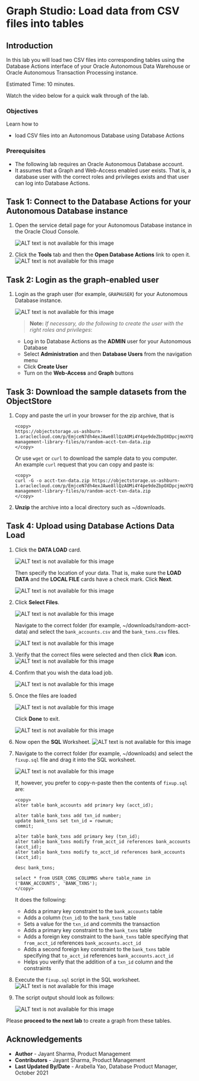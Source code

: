# Graph Studio: Load data from CSV files into tables

## Introduction

In this lab you will load two CSV files into corresponding tables using the Database Actions interface of your 
Oracle Autonomous Data Warehouse  or Oracle Autonomous Transaction Processing instance.

<!-- COMMENTED THE FOLLOWING OUT FOR DATABSE WORLD:

 The following video shows the steps you will execute in this lab.

[](youtube:F_3xe18kWoo) Graph Studio: Load CSV Files. -->


Estimated Time: 10 minutes.

Watch the video below for a quick walk through of the lab.

[](youtube:wkKKO-RO0lA)


### Objectives

Learn how to
- load CSV files into an Autonomous Database using Database Actions


### Prerequisites

- The following lab requires an Oracle Autonomous Database account. 
- It assumes that a Graph and Web-Access enabled user exists. That is, a database user with the correct roles and privileges exists and that user can log into Database Actions.


## Task 1: Connect to the Database Actions for your Autonomous Database instance

1. Open the service detail page for your Autonomous Database instance in the Oracle Cloud Console.  

   ![ALT text is not available for this image](images/../../query-graph/images/adb-details-page.png " ")  

2. Click the **Tools** tab and then the **Open Database Actions** link to open it.
   ![ALT text is not available for this image](images/adb-details-page-yyz.png " ")

## Task 2: Login as the graph-enabled user

1. Login as the graph user (for example, `GRAPHUSER`) for your Autonomous Database instance. 
   
    ![ALT text is not available for this image](./images/db-actions-graphuser-login.png " ")  

    >**Note:** *If necessary, do the following to create the user with the right roles and privileges*:
    - Log in to Database Actions as the **ADMIN** user for your Autonomous Database
    - Select **Administration** and then **Database Users** from the navigation menu
    - Click **Create User**
    - Turn on the **Web-Access** and **Graph** buttons

## Task 3: Download the sample datasets from the ObjectStore

1. Copy and paste the url in your browser for the zip archive, that is  

    ```
    <copy>
    https://objectstorage.us-ashburn-1.oraclecloud.com/p/EmjceN7dh4exJAwe8llQzAOMi4Y4pe9deZbpOXDpcjmoXYQ98Xu7XVFinPudEQwM/n/c4u04/b/data-management-library-files/o/random-acct-txn-data.zip
    </copy>
    ```

   Or use `wget` or `curl` to download the sample data to you computer.   
   An example `curl` request that you can copy and paste is:

    ```
    <copy>
    curl -G -o acct-txn-data.zip https://objectstorage.us-ashburn-1.oraclecloud.com/p/EmjceN7dh4exJAwe8llQzAOMi4Y4pe9deZbpOXDpcjmoXYQ98Xu7XVFinPudEQwM/n/c4u04/b/data-management-library-files/o/random-acct-txn-data.zip
    </copy>
    ```

2. **Unzip** the archive into a local directory such as ~/downloads.

## Task 4: Upload using Database Actions Data Load

1. Click the **DATA LOAD** card. 
   
   ![ALT text is not available for this image](images/db-actions-dataload-card.png " ")
   
   Then specify the location of your data. That is, make sure the **LOAD DATA** and the **LOCAL FILE** cards have a check mark. Click **Next**.

   ![ALT text is not available for this image](./images/db-actions-dataload-location.png)

2. Click **Select Files**.
   
      ![ALT text is not available for this image](images/db-action-dataload-file-browser.png " ") 

    Navigate to the correct folder (for example, ~/downloads/random-acct-data) and select the `bank_accounts.csv` and the `bank_txns.csv` files.

    ![ALT text is not available for this image](./images/db-actions-dataload-choose-files.png " ")

3. Verify that the correct files were selected and then click **Run** icon.
![ALT text is not available for this image](./images/db-actions-dataload-click-run.png " ")

4. Confirm that you wish the data load job.

   ![ALT text is not available for this image](./images/db-actions-dataload-confirm-run.png " ")

5. Once the files are loaded 
   
   ![ALT text is not available for this image](./images/dbactions-dataload-files-loaded.png " ")  

   Click **Done** to exit.

   ![ALT text is not available for this image](images/dbactions-click-done.png " ")

6. Now open the **SQL** Worksheet.
   ![ALT text is not available for this image](./images/db-actions-choose-sql-card.png " ")

7. Navigate to the correct folder (for example, ~/downloads) and select the `fixup.sql` file and drag it into the SQL worksheet. 
   
   ![ALT text is not available for this image](./images/db-actions-drag-drop-fixup-sql.png " ")  

   If, however, you prefer to copy-n-paste then the contents of `fixup.sql` are:

      ```
      <copy>
      alter table bank_accounts add primary key (acct_id);
      
      alter table bank_txns add txn_id number;
      update bank_txns set txn_id = rownum;
      commit;
      
      alter table bank_txns add primary key (txn_id);
      alter table bank_txns modify from_acct_id references bank_accounts (acct_id);
      alter table bank_txns modify to_acct_id references bank_accounts (acct_id);

      desc bank_txns;
      
      select * from USER_CONS_COLUMNS where table_name in ('BANK_ACCOUNTS', 'BANK_TXNS');
      </copy>      
      ```

      It does the following:
      - Adds a primary key constraint to the `bank_accounts` table
      - Adds a column (`txn_id`) to the `bank_txns` table
      - Sets a value for the `txn_id` and commits the transaction
      - Adds a primary key constraint to the `bank_txns` table
      - Adds a foreign key constraint to the `bank_txns` table specifying that `from_acct_id` references `bank_accounts.acct_id`
      - Adds a second foreign key constraint to the `bank_txns` table specifying that `to_acct_id` references `bank_accounts.acct_id` 
      - Helps you verify that the addition of a `txn_id` column and the constraints

8. Execute the `fixup.sql` script in the SQL worksheet.  
   ![ALT text is not available for this image](./images/db-actions-sql-execute-fixup.png " ")  
   
9. The script output should look as follows:
   
   ![ALT text is not available for this image](./images/db-actions-sql-script-output.png " ")
  

Please **proceed to the next lab** to create a graph from these tables.

## Acknowledgements
* **Author** - Jayant Sharma, Product Management
* **Contributors** -  Jayant Sharma, Product Management
* **Last Updated By/Date** - Arabella Yao, Database Product Manager, October 2021